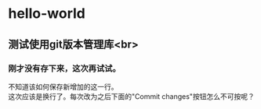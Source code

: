 # hello-world
## 测试使用git版本管理库\<br>
### 刚才没有存下来，这次再试试。
不知道该如何保存新增加的这一行。<br>
这次应该是换行了。每次改为之后下面的"Commit changes"按钮怎么不可按呢？
